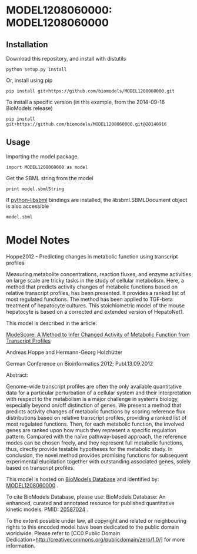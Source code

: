 # MODEL1208060000: MODEL1208060000

## Installation

Download this repository, and install with distutils

`python setup.py install`

Or, install using pip

`pip install git+https://github.com/biomodels/MODEL1208060000.git`

To install a specific version (in this example, from the 2014-09-16 BioModels release)

`pip install git+https://github.com/biomodels/MODEL1208060000.git@20140916`

## Usage

Importing the model package.

`import MODEL1208060000 as model`

Get the SBML string from the model

`print model.sbmlString`

If [python-libsbml](https://pypi.python.org/pypi/python-libsbml) bindings are
installed, the libsbml.SBMLDocument object is also accessible

`model.sbml`


# Model Notes


Hoppe2012 - Predicting changes in metabolic function using transcript profiles

Measuring metabolite concentrations, reaction fluxes, and enzyme activities on
large scale are tricky tasks in the study of cellular metabolism. Here, a
method that predicts activity changes of metabolic functions based on relative
transcript profiles, has been presented. It provides a ranked list of most
regulated functions. The method has been applied to TGF-beta treatment of
hepatocyte cultures. This stoichiometric model of the mouse hepatocyte is
based on a corrected and extended version of HepatoNet1.

This model is described in the article:

[ModeScore: A Method to Infer Changed Activity of Metabolic Function from
Transcript Profiles](http://identifiers.org/doi/10.4230/OASIcs.GCB.2012.1)

Andreas Hoppe and Hermann-Georg Holzhütter

German Conference on Bioinformatics 2012; Publ.13.09.2012

Abstract:

Genome-wide transcript profiles are often the only available quantitative data
for a particular perturbation of a cellular system and their interpretation
with respect to the metabolism is a major challenge in systems biology,
especially beyond on/off distinction of genes. We present a method that
predicts activity changes of metabolic functions by scoring reference flux
distributions based on relative transcript profiles, providing a ranked list
of most regulated functions. Then, for each metabolic function, the involved
genes are ranked upon how much they represent a specific regulation pattern.
Compared with the naïve pathway-based approach, the reference modes can be
chosen freely, and they represent full metabolic functions, thus, directly
provide testable hypotheses for the metabolic study. In conclusion, the novel
method provides promising functions for subsequent experimental elucidation
together with outstanding associated genes, solely based on transcript
profiles.

This model is hosted on [BioModels Database](http://www.ebi.ac.uk/biomodels)
and identified by:
[MODEL1208060000](http://www.ebi.ac.uk/biomodels/MODEL1208060000) .

To cite BioModels Database, please use: BioModels Database: An enhanced,
curated and annotated resource for published quantitative kinetic models.
PMID: [20587024](http://identifiers.org/pubmed/20587024) .

To the extent possible under law, all copyright and related or neighbouring
rights to this encoded model have been dedicated to the public domain
worldwide. Please refer to [CC0 Public Domain
Dedication>http://creativecommons.org/publicdomain/zero/1.0/] for more
information.


